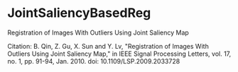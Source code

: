 # JointSaliencyBasedReg
 Registration of Images With Outliers Using Joint Saliency Map
 
Citation: B. Qin, Z. Gu, X. Sun and Y. Lv, "Registration of Images With Outliers Using Joint Saliency Map," in IEEE Signal Processing Letters, vol. 17, no. 1, pp. 91-94, Jan. 2010. doi: 10.1109/LSP.2009.2033728
